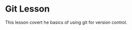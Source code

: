 # Git Lesson
<!-- command line editor VM  -->
This lesson covert he basics of using git for version control.
